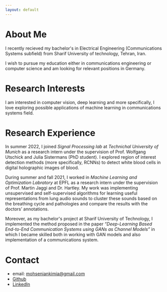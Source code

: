 ```yaml
---
layout: default
---
```


# About Me

I recently recieved my bachelor's in Electrical Engineering (Communications Systems subfield) from Sharif University of technology, Tehran, Iran. 

I wish to pursue my education either in communications engineering or computer science and am looking for relevant positions in Germany.

# Research Interests

I am interested in computer vision, deep learning and more specifically, I love exploring possible applications of machine learning in communications systems field.

# Research Experience

In summer 2022, I joined _Signal Processing lab_ at _Technichal University of Munich_ as a research intern under the supervision of Prof. Wolfgang Utschick and Julia Sistermans (PhD student). I explored region of interest detection methods (more specifically, RCNNs) to detect white blood cells in digital holographic images of blood.

During summer and fall 2021, I worked in _Machine Learning and Optimization Labratory_ at EPFL as a research intern under the supervision of Prof. Martin Jaggi and Dr. Hartley. My work was implementing unsupervised and self-supervised algorithms for learning useful representations from lung audio sounds to cluster these sounds based on the breathing cycle and pathologies and compare the results with the doctors’ annotations.

Moreover, as my bachelor's project at Sharif University of Technology, I implemented the method proposed in the paper _“Deep-Learning Based End-to-End Communication Systems using GANs as Channel Models”_  in which I became skilled both in working with GAN models and also implementation of a communications system.

# Contact

*   email: mohseniankimia@gmail.com
*   [Github](./https://www.linkedin.com/in/kimia-mohsenian-a0aa2a1b0/)
*   [LinkedIn](./https://www.linkedin.com/in/kimia-mohsenian-a0aa2a1b0/)
